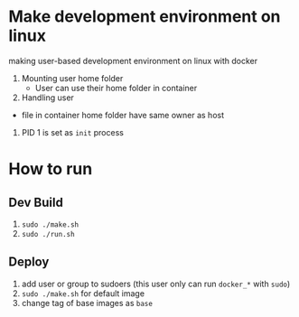 # Make development environment on linux

making user-based development environment on linux with docker

1. Mounting user home folder
    - User can use their home folder in container
1. Handling user
- file in container home folder have same owner as host
1. PID 1 is set as `init` process

# How to run
## Dev Build
1. `sudo ./make.sh`
2. `sudo ./run.sh`

## Deploy
1. add user or group to sudoers (this user only can run `docker_*` with `sudo`)
1. `sudo ./make.sh` for default image
1. change tag of base images as `base`